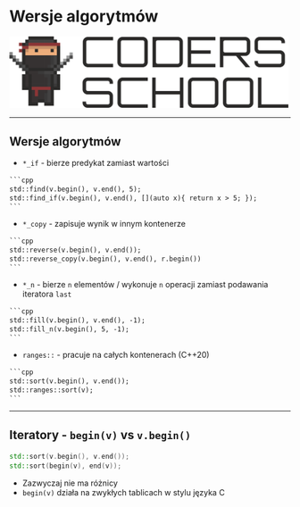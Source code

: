 <!-- .slide: data-background="#111111" -->

# Wersje algorytmów

<a href="https://coders.school">
    <img width="500" src="../img/coders_school_logo.png" alt="Coders School" class="plain">
</a>

___

## Wersje algorytmów

* `*_if` - bierze predykat zamiast wartości
<!-- .element: class="fragment fade-in" -->

    ```cpp
    std::find(v.begin(), v.end(), 5);
    std::find_if(v.begin(), v.end(), [](auto x){ return x > 5; });
    ```
<!-- .element: class="fragment fade-in" -->

* `*_copy` - zapisuje wynik w innym kontenerze
<!-- .element: class="fragment fade-in" -->

    ```cpp
    std::reverse(v.begin(), v.end());
    std::reverse_copy(v.begin(), v.end(), r.begin())
    ```
<!-- .element: class="fragment fade-in" -->

* `*_n` - bierze `n` elementów / wykonuje `n` operacji zamiast podawania iteratora `last`
<!-- .element: class="fragment fade-in" -->

    ```cpp
    std::fill(v.begin(), v.end(), -1);
    std::fill_n(v.begin(), 5, -1);
    ```
<!-- .element: class="fragment fade-in" -->

* `ranges::` - pracuje na całych kontenerach (C++20)
<!-- .element: class="fragment fade-in" -->

    ```cpp
    std::sort(v.begin(), v.end());
    std::ranges::sort(v);
    ```
<!-- .element: class="fragment fade-in" -->

___

## Iteratory - `begin(v)` vs `v.begin()`

```cpp
std::sort(v.begin(), v.end());
std::sort(begin(v), end(v));
```

* Zazwyczaj nie ma różnicy
* `begin(v)` działa na zwykłych tablicach w stylu języka C

<!-- .element: class="fragment fade-in" -->
